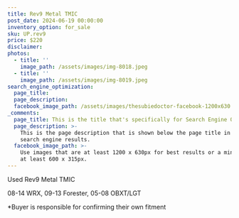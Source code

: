 ```yaml
---
title: Rev9 Metal TMIC
post_date: 2024-06-19 00:00:00
inventory_option: for_sale
sku: UP.rev9
price: $220
disclaimer:
photos:
  - title: ''
    image_path: /assets/images/img-8018.jpeg
  - title: ''
    image_path: /assets/images/img-8019.jpeg
search_engine_optimization:
  page_title:
  page_description:
  facebook_image_path: /assets/images/thesubiedoctor-facebook-1200x630.png
_comments:
  page_title: This is the title that's specifically for Search Engine Optimization.
  page_description: >-
    This is the page description that is shown below the page title in the
    search engine results.
  facebook_image_path: >-
    Use images that are at least 1200 x 630px for best results or a minimum of
    at least 600 x 315px.
---
```

Used Rev9 Metal TMIC

08-14 WRX, 09-13 Forester, 05-08 OBXT/LGT

\*Buyer is responsible for confirming their own fitment